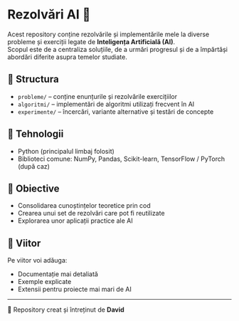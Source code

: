 # Rezolvări AI 🤖

Acest repository conține rezolvările și implementările mele la diverse probleme și exerciții legate de **Inteligența Artificială (AI)**.  
Scopul este de a centraliza soluțiile, de a urmări progresul și de a împărtăși abordări diferite asupra temelor studiate.

## 📂 Structura
- `probleme/` – conține enunțurile și rezolvările exercițiilor
- `algoritmi/` – implementări de algoritmi utilizați frecvent în AI
- `experimente/` – încercări, variante alternative și testări de concepte

## 🚀 Tehnologii
- Python (principalul limbaj folosit)
- Biblioteci comune: NumPy, Pandas, Scikit-learn, TensorFlow / PyTorch (după caz)

## 🎯 Obiective
- Consolidarea cunoștințelor teoretice prin cod
- Crearea unui set de rezolvări care pot fi reutilizate
- Explorarea unor aplicații practice ale AI

## 🔮 Viitor
Pe viitor voi adăuga:
- Documentație mai detaliată
- Exemple explicate
- Extensii pentru proiecte mai mari de AI

---

📌 Repository creat și întreținut de **David**
